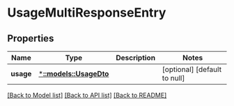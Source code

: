 # UsageMultiResponseEntry

## Properties
| Name      | Type                                   | Description | Notes                        |
| --------- | -------------------------------------- | ----------- | ---------------------------- |
| **usage** | [***::models::UsageDto**](UsageDto.md) |             | [optional] [default to null] |

[[Back to Model list]](../README.md#documentation-for-models) [[Back to API list]](../README.md#documentation-for-api-endpoints) [[Back to README]](../README.md)
